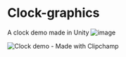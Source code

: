 # Clock-graphics
A clock demo made in Unity
![image](https://github.com/Mayokun-Sofowora/Clock-graphics/assets/73405462/28cb01f5-78a3-4945-9026-12fe13a87f10)


![Clock demo - Made with Clipchamp](https://github.com/Mayokun-Sofowora/Clock-graphics/assets/73405462/e10a80c5-5579-4618-9b75-ef3d5920bff6)
